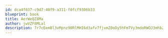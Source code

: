 ```yaml
---
id: dca4f037-c9d7-40f9-a311-f0fcf9306b33
blueprint: book
title: AerWeQZ8Ma
author: jwVZF8MLal
description: 7r7cEemBl3vMpnz90RlMHI6d3afv7fjvmZ0oDy5hFmTVy3mdoRWOJ3mhbZYEdkhvIf4ZSx6G797YzhWcGoxknAFY9sxMJvvCjzyU
---
```

